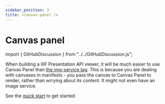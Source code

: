 ```yaml
---
sidebar_position: 3
title: <canvas-panel />
---
```


# Canvas panel

import { GitHubDiscussion } from "../../GitHubDiscussion.js";

When building a IIIF Presentation API viewer, it will be much easier to use Canvas Panel than [the img-service tag](./single-image-service). This is because you are dealing with canvases in manifests - you pass the canvas to Canvas Panel to render, rather than wrrying about its content. It might not even have an image service.


See the [quick start](../intro) to get started.